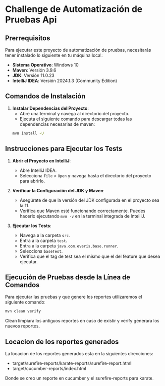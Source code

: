 #  Challenge de Automatización de Pruebas Api

## Prerrequisitos

Para ejecutar este proyecto de automatización de pruebas, necesitarás tener instalado lo siguiente en tu máquina local:

- **Sistema Operativo**: Windows 10
- **Maven**: Versión 3.9.6
- **JDK**: Versión 11.0.23
- **IntelliJ IDEA**: Versión 2024.1.3 (Community Edition)

## Comandos de Instalación

1. **Instalar Dependencias del Proyecto**:
   - Abre una terminal y navega al directorio del proyecto.
   - Ejecuta el siguiente comando para descargar todas las dependencias necesarias de maven:
    ```sh
    mvn install -U
    ```

## Instrucciones para Ejecutar los Tests

1. **Abrir el Proyecto en IntelliJ**:
   - Abre IntelliJ IDEA.
   - Selecciona `File` > `Open` y navega hasta el directorio del proyecto para abrirlo.

2. **Verificar la Configuración del JDK y Maven**:
   - Asegúrate de que la versión del JDK configurada en el proyecto sea la 11.
   - Verifica que Maven esté funcionando correctamente. Puedes hacerlo ejecutando `mvn -v` en la terminal integrada de IntelliJ.

3. **Ejecutar los Tests**:
   - Navega a la carpeta `src`.
   - Entra a la carpeta `test`.
   - Entra a la carpeta `java.com.everis.base.runner`.
   - Selecciona `baseTest`.
   - Verifica que el tag de test sea el mismo que el del feature que desea ejecutar.

## Ejecución de Pruebas desde la Línea de Comandos

Para ejecutar las pruebas y que genere los reportes utilizaremos el siguiente comando:

   ```sh
   mvn clean verify 
   ```

Clean limpiara los antiguos reportes en caso de existir y verify generara los nuevos reportes.

## Locacion de los reportes generados

La locacion de los reportes generados esta en la siguientes direcciones:

   - target/surefire-reports/karate-reports/surefire-report.html
   - target/cucumber-reports/index.html

Donde se creo un reporte en cucumber y el surefire-reports para karate.
